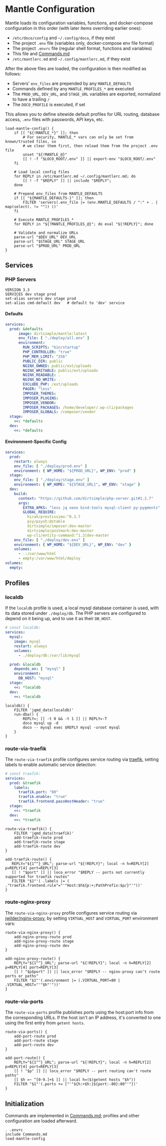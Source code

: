 # Mantle Configuration

Mantle loads its configuration variables, functions, and docker-compose configuration in this order (with later items overriding earlier ones):

* `/etc/doco/config` and `~/.config/doco`, if they exist
* The project `.env` file (variables only, docker-compose env file format)
* The project `.envrc` file (regular shell format, functions and variables)
* This file and [Commands.md](Commands.md)
* `/etc/mantlerc.md` and `~/.config/mantlerc.md`, if they exist

After the above files are loaded, the configuration is then modified as follows:

* Servers' `env_files` are prepended by any `MANTLE_DEFAULTS`
* Commands defined by any `MANTLE_PROFILES_*` are executed
* The `PROD_URL`, `DEV_URL`, and `STAGE_URL` variables are exported, normalized to have a trailing `/`
* The `DOCO_PROFILE` is executed, if set

This allows you to define sitewide default profiles for URL routing, database access, `.env` files with passwords, API keys, etc.

```shell
load-mantle-config() {
    if [[ "${!MANTLE_*}" ]]; then
        # For security, MANTLE_* vars can only be set from known/trusted files, so
        # we clear them first, then reload them from the project .env file
        unset "${!MANTLE_@}"
        [[ ! -f "$LOCO_ROOT/.env" ]] || export-env "$LOCO_ROOT/.env"
    fi

    # Load local config files
    for REPLY in /etc/mantlerc.md ~/.config/mantlerc.md; do
        [[ ! -f "$REPLY" ]] || include "$REPLY";
    done

    # Prepend env_files from MANTLE_DEFAULTS
    if [[ "${MANTLE_DEFAULTS-}" ]]; then
        FILTER 'servers(.env_file |= (env.MANTLE_DEFAULTS / ":" + . | map(select(. != "")) ))'
    fi

    # Execute MANTLE_PROFILES_*
    for REPLY in "${!MANTLE_PROFILES_@}"; do eval "${!REPLY}"; done

    # Validate and normalize URLs
    parse-url "$DEV_URL" DEV_URL
    parse-url "$STAGE_URL" STAGE_URL
    parse-url "$PROD_URL" PROD_URL
}
```

## Services

### PHP Servers

```shell
VERSION 3.3
SERVICES dev stage prod
set-alias servers dev stage prod
set-alias cmd-default dev   # default to 'dev' service
```

#### Defaults

```yaml
services:
  prod: &defaults
      image: dirtsimple/mantle:latest
      env_file: [ "./deploy/all.env" ]
      environment:
        RUN_SCRIPTS: "bin/startup"
        PHP_CONTROLLER: "true"
        PHP_MEM_LIMIT: "256"
        PUBLIC_DIR: public
        NGINX_OWNED: public/ext/uploads
        NGINX_WRITABLE: public/ext/uploads
        NGINX_READABLE: .
        NGINX_NO_WRITE: .
        EXCLUDE_PHP: /ext/uploads
        PAGER: "less"
        IMPOSER_THEMES:
        IMPOSER_PLUGINS:
        IMPOSER_VENDOR:
        IMPOSER_PACKAGES: /home/developer/.wp-cli/packages
        IMPOSER_GLOBALS: /composer/vendor
  stage:
    <<: *defaults
  dev:
    <<: *defaults
```
#### Environment-Specific Config

```yaml
services:
  prod:
    restart: always
    env_file: [ "./deploy/prod.env" ]
    environment: { WP_HOME: "${PROD_URL}", WP_ENV: "prod" }
  stage:
    env_file: [ "./deploy/stage.env" ]
    environment: { WP_HOME: "${STAGE_URL}", WP_ENV: "stage" }
  dev:
    build:
      context: "https://github.com/dirtsimple/php-server.git#1.2.7"
      args:
        EXTRA_APKS: "less jq nano bind-tools mysql-client py-pygments"
        GLOBAL_REQUIRE:
          hirak/prestissimo:^0.3.7
          psy/psysh:@stable
          dirtsimple/imposer:dev-master
          dirtsimple/postmark:dev-master
          wp-cli/entity-command:^1.3|dev-master
    env_file: [ "./deploy/dev.env" ]
    environment: { WP_HOME: "${DEV_URL}", WP_ENV: "dev" }
    volumes:
      - .:/var/www/html
      - empty:/var/www/html/deploy
volumes:
  empty:
```

## Profiles

### localdb

If the `localdb` profile is used, a local mysql database container is used, with its data stored under `./deploy/db`.  The PHP servers are configured to depend on it being up, and to use it as their `DB_HOST`.

```yaml !const localdb
# const localdb:
services:
  mysql:
    image: mysql
    restart: always
    volumes:
      - ./deploy/db:/var/lib/mysql

  prod: &localdb
    depends_on: [ "mysql" ]
    environment:
      DB_HOST: "mysql"
  stage:
    <<: *localdb
  dev:
    <<: *localdb
```

```shell
localdb() {
    FILTER 'jqmd_data(localdb)'
    run-dba() {
        REPLY=; [[ -t 0 && -t 1 ]] || REPLY=-T
        doco mysql up -d
        doco -- mysql exec $REPLY mysql -uroot mysql
    }
}
```
### route-via-traefik

The `route-via-traefik` profile configures service routing via [traefik](https://docs.traefik.io), setting labels to enable automatic service detection:

```yaml !const traefik
# const traefik:
services:
  prod: &traefik
    labels:
      traefik.port: "80"
      traefik.enable: "true"
      traefik.frontend.passHostHeader: "true"
  stage:
    <<: *traefik
  dev:
    <<: *traefik
```

```shell
route-via-traefik() {
    FILTER 'jqmd_data(traefik)'
    add-traefik-route prod
    add-traefik-route stage
    add-traefik-route dev
}

add-traefik-route() {
   REPLY="${1^^}_URL"; parse-url "${!REPLY}"; local -n h=REPLY[2] p=REPLY[4] port=REPLY[3]
   [[ ! "$port" ]] || loco_error "$REPLY -- ports not currently supported for traefik routes"
   FILTER "$1"'( .labels |= ( ."traefik.frontend.rule"="'"Host:$h${p:+;PathPrefix:$p/}"'"))'
}
```

### route-nginx-proxy

The `route-via-nginx-proxy` profile configures service routing via [jwilder/nginx-proxy](https://github.com/jwilder/nginx-proxy), by setting `VIRTUAL_HOST` and `VIRTUAL_PORT` environment vars:

```shell
route-via-nginx-proxy() {
    add-nginx-proxy-route prod
    add-nginx-proxy-route stage
    add-nginx-proxy-route dev
}

add-nginx-proxy-route() {
    REPLY="${1^^}_URL"; parse-url "${!REPLY}"; local -n h=REPLY[2] p=REPLY[4] port=REPLY[3]
    [[ ! "$p$port" ]] || loco_error "$REPLY -- nginx-proxy can't route ports or paths"
    FILTER "$1"'(.environment |= (.VIRTUAL_PORT=80 | .VIRTUAL_HOST="'"$h"'"))'
}
```

### route-via-ports

The `route-via-ports` profile publishes ports using the host:port info from the corresponding URLs.  If the host isn't an IP address, it's converted to one using the first entry from `getent hosts`.

```shell
route-via-ports() {
    add-port-route prod
    add-port-route stage
    add-port-route dev
}

add-port-route() {
    REPLY="${1^^}_URL"; parse-url "${!REPLY}"; local -n h=REPLY[2] p=REPLY[4] port=REPLY[3]
    [[ ! "$p" ]] || loco_error "$REPLY -- port routing can't route paths"
    [[ $h =~ ^[0-9.]+$ ]] || local h=($(getent hosts "$h"))
    FILTER "$1"'(.ports += ["'"${h:+$h:}${port:-80}:80"'"])'
}
```

## Initialization

Commands are implemented in [Commands.md](Commands.md); profiles and other configuration are loaded afterward.

```shell
. .envrc
include Commands.md
load-mantle-config
```


